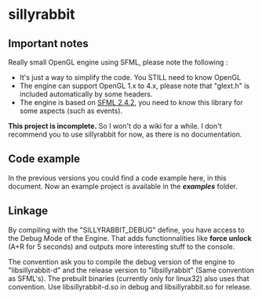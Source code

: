 
# sillyrabbit
## Important notes

Really small OpenGL engine using SFML, please note the following :

 * It's just a way to simplify the code. You STILL need to know OpenGL
 * The engine can support OpenGL 1.x to 4.x, please note that "glext.h" is included automatically by some headers.
 * The engine is based on [SFML 2.4.2](http://sfml-dev.org), you need to know this library for some aspects (such as events).

**This project is incomplete.** So I won't do a wiki for a while. I don't recommend you to use sillyrabbit for now, as there is no documentation.

## Code example

In the previous versions you could find a code example here, in this document. Now an example project is available in the ***examples*** folder.

## Linkage

By compiling with the "SILLYRABBIT_DEBUG" define, you have access to the Debug Mode of the Engine. That adds functionnalities like **force unlock** (A+R for 5 seconds) and outputs more interesting stuff to the console.

The convention ask you to compile the debug version of the engine to "libsillyrabbit-d" and the release version to "libsillyrabbit" (Same convention as SFML's). The prebuilt binaries (currently only for linux32) also uses that convention. Use libsillyrabbit-d.so in debug and libsillyrabbit.so for release.
